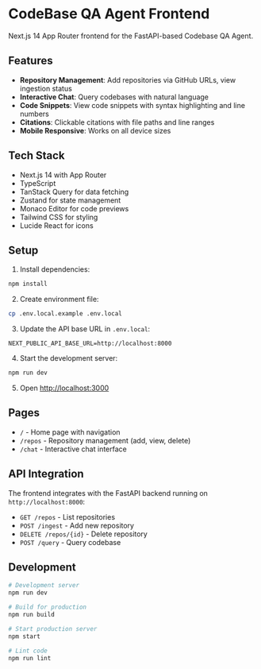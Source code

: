 # CodeBase QA Agent Frontend

Next.js 14 App Router frontend for the FastAPI-based Codebase QA Agent.

## Features

- **Repository Management**: Add repositories via GitHub URLs, view ingestion status
- **Interactive Chat**: Query codebases with natural language
- **Code Snippets**: View code snippets with syntax highlighting and line numbers
- **Citations**: Clickable citations with file paths and line ranges
- **Mobile Responsive**: Works on all device sizes

## Tech Stack

- Next.js 14 with App Router
- TypeScript
- TanStack Query for data fetching
- Zustand for state management
- Monaco Editor for code previews
- Tailwind CSS for styling
- Lucide React for icons

## Setup

1. Install dependencies:
```bash
npm install
```

2. Create environment file:
```bash
cp .env.local.example .env.local
```

3. Update the API base URL in `.env.local`:
```
NEXT_PUBLIC_API_BASE_URL=http://localhost:8000
```

4. Start the development server:
```bash
npm run dev
```

5. Open [http://localhost:3000](http://localhost:3000)

## Pages

- `/` - Home page with navigation
- `/repos` - Repository management (add, view, delete)
- `/chat` - Interactive chat interface

## API Integration

The frontend integrates with the FastAPI backend running on `http://localhost:8000`:

- `GET /repos` - List repositories
- `POST /ingest` - Add new repository
- `DELETE /repos/{id}` - Delete repository
- `POST /query` - Query codebase

## Development

```bash
# Development server
npm run dev

# Build for production
npm run build

# Start production server
npm start

# Lint code
npm run lint
```